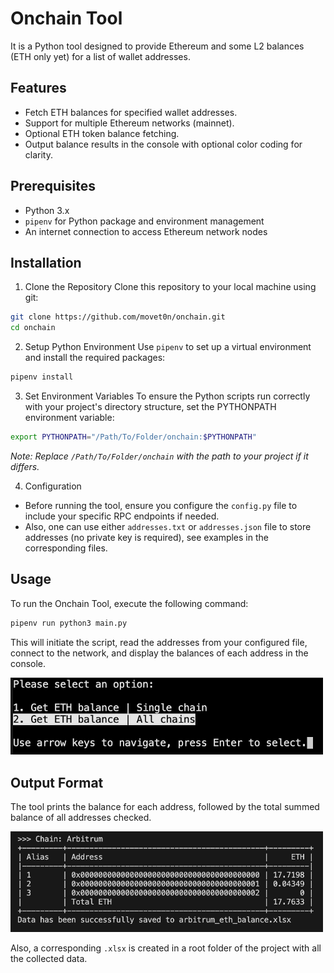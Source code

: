 # Onchain Tool
It is a Python tool designed to provide Ethereum and some L2 balances (ETH only yet) for a list of wallet addresses. 

## Features
- Fetch ETH balances for specified wallet addresses.
- Support for multiple Ethereum networks (mainnet).
- Optional ETH token balance fetching.
- Output balance results in the console with optional color coding for clarity.

## Prerequisites
- Python 3.x
- `pipenv` for Python package and environment management
- An internet connection to access Ethereum network nodes

## Installation
1. Clone the Repository
Clone this repository to your local machine using git:
```bash
git clone https://github.com/movet0n/onchain.git
cd onchain
```

2. Setup Python Environment
Use `pipenv` to set up a virtual environment and install the required packages:
```bash
pipenv install
```

3. Set Environment Variables
To ensure the Python scripts run correctly with your project's directory structure, set the PYTHONPATH environment variable:
```bash
export PYTHONPATH="/Path/To/Folder/onchain:$PYTHONPATH"
``` 
_Note: Replace `/Path/To/Folder/onchain` with the path to your project if it differs._

4. Configuration
- Before running the tool, ensure you configure the `config.py` file to include your specific RPC endpoints if needed. 
- Also, one can use either `addresses.txt` or `addresses.json` file to store addresses (no private key is required), see examples in the corresponding files.

## Usage
To run the Onchain Tool, execute the following command:
```bash
pipenv run python3 main.py
```

This will initiate the script, read the addresses from your configured file, connect to the network, and display the balances of each address in the console. 

<img src="assets/images/main_menu.png" alt="Main Menu" width="500"/>

## Output Format
The tool prints the balance for each address, followed by the total summed balance of all addresses checked.

<img src="assets/images/tabulate.png" alt="Output" width="500"/>

Also, a corresponding `.xlsx` is created in a root folder of the project with all the collected data.